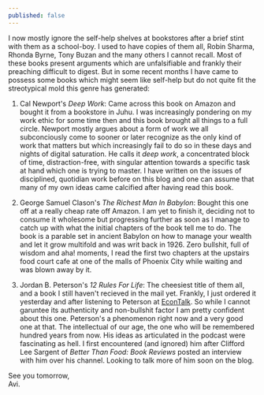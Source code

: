 ```yaml
---
published: false
---
```

I now mostly ignore the self-help shelves at bookstores after a brief stint with them as a school-boy. I used to have copies of them all, Robin Sharma, Rhonda Byrne, Tony Buzan and the many others I cannot recall. Most of these books present arguments which are unfalsifiable and frankly their preaching difficult to digest. But in some recent months I have came to possess some books which might seem like self-help but do not quite fit the streotypical mold this genre has generated: 

1. Cal Newport's _Deep Work_: Came across this book on Amazon and bought it from a bookstore in Juhu. I was increasingly pondering on my work ethic for some time then and this book brought all things to a full circle. Newport mostly argues about a form of work we all subconciously come to sooner or later recognize as the only kind of work that matters but which increasingly fail to do so in these days and nights of digital saturation. He calls it _deep work_, a concentrated block of time, distraction-free, with singular attention towards a specific task at hand which one is trying to master. I have written on the issues of disciplined, quotidian work before on this blog and one can assume that many of my own ideas came calcified after having read this book.

2. George Samuel Clason's _The Richest Man In Babylon_: Bought this one off at a really cheap rate off Amazon. I am yet to finish it, deciding not to consume it wholesome but progressing further as soon as I manage to catch up with what the initial chapters of the book tell me to do. The book is a parable set in ancient Babylon on how to manage your wealth and let it grow multifold and was writ back in 1926. Zero bullshit, full of wisdom and aha! moments, I read the first two chapters at the upstairs food court cafe at one of the malls of Phoenix City while waiting and was blown away by it.

3. Jordan B. Peterson's _12 Rules For Life_: The cheesiest title of them all, and a book I still haven't recieved in the mail yet. Frankly, I just ordered it yesterday and after listening to Peterson at [EconTalk](https://soundcloud.com/econtalk/jordan-peterson-on-12-rules-for-life "SoundCloud link to EconTalk episode with Jordan Peterson"). So while I cannot garuntee its authenticity and non-bullshit factor I am pretty confident about this one. Peterson's a phenomenon right now and a very good one at that. The intellectual of our age, the one who will be remembered hundred years from now. His ideas as articulated in the podcast were fascinating as hell. I first encountered (and ignored) him after Clifford Lee Sargent of _Better Than Food: Book Reviews_ posted an interview with him over his channel. Looking to talk more of him soon on the blog.

See you tomorrow,  
Avi.
